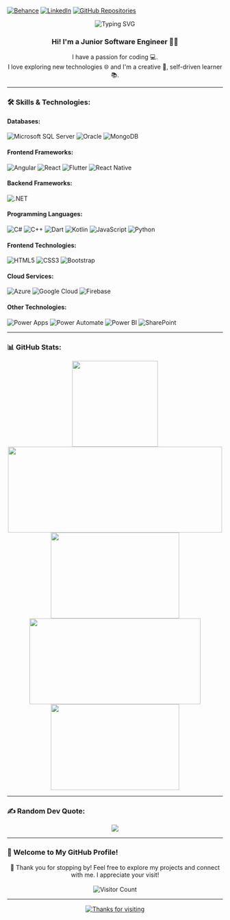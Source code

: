 [![Behance](https://img.shields.io/badge/Behance-1769ff?logo=behance&logoColor=white)](https://www.behance.net/georgevictorkamal)
[![LinkedIn](https://img.shields.io/badge/LinkedIn-%230077B5.svg?logo=linkedin&logoColor=white)](https://www.linkedin.com/in/georgevictorkamal/)
[![GitHub Repositories](https://img.shields.io/badge/GitHub%20Repositories-181717?logo=github&logoColor=white)](https://github.com/georgevictorkamal?tab=repositories)

<!--
[![Portfolio](https://img.shields.io/badge/Website-000000?logo=google-chrome&logoColor=white)](https://www.yourwebsite.com)
[![Stack Overflow](https://img.shields.io/badge/Stack%20Overflow-FE7A16?logo=stack-overflow&logoColor=white)](https://stackoverflow.com/users/yourprofile)
[![Twitter](https://img.shields.io/badge/Twitter-1DA1F2?logo=twitter&logoColor=white)](https://twitter.com/yourprofile)
-->

<p align="center">
  <img src="https://readme-typing-svg.herokuapp.com?color=%2333FF02&size=40&center=true&vCenter=true&width=1000&height=100&lines=Junior+Software+Engineer" alt="Typing SVG">
</p>

<h3 align="center">Hi! I'm a Junior Software Engineer 👩‍💻</h3>
<p align="center">
  I have a passion for coding 💻.<br/>
  I love exploring new technologies 🌐 and I'm a creative 🎨, self-driven learner 📚.
</p>

---

### 🛠️ Skills & Technologies:

#### Databases:
![Microsoft SQL Server](https://img.shields.io/badge/Microsoft%20SQL%20Server-CC2927?style=plastic&logo=microsoft%20sql%20server&logoColor=white)
![Oracle](https://img.shields.io/badge/Oracle-F80000?style=plastic&logo=oracle&logoColor=white)
![MongoDB](https://img.shields.io/badge/MongoDB-47A248?style=plastic&logo=mongodb&logoColor=white)

#### Frontend Frameworks:
![Angular](https://img.shields.io/badge/Angular-DD0031?style=plastic&logo=angular&logoColor=white)
![React](https://img.shields.io/badge/React-%2361DAFB?style=plastic&logo=react&logoColor=white)
![Flutter](https://img.shields.io/badge/Flutter-%2302569B.svg?style=plastic&logo=Flutter&logoColor=white)
![React Native](https://img.shields.io/badge/React_Native-%2320232a.svg?style=plastic&logo=react&logoColor=%2361DAFB)

#### Backend Frameworks:
![.NET](https://img.shields.io/badge/.NET-5C2D91?style=plastic&logo=.net&logoColor=white)

#### Programming Languages:
![C#](https://img.shields.io/badge/C%23-%23239120.svg?style=plastic&logo=c-sharp&logoColor=white)
![C++](https://img.shields.io/badge/C++-%2300599C.svg?style=plastic&logo=c%2B%2B&logoColor=white)
![Dart](https://img.shields.io/badge/Dart-%230175C2.svg?style=plastic&logo=dart&logoColor=white)
![Kotlin](https://img.shields.io/badge/Kotlin-%230095D5.svg?style=plastic&logo=kotlin&logoColor=white)
![JavaScript](https://img.shields.io/badge/Javascript-%23323330.svg?style=plastic&logo=javascript&logoColor=%23F7DF1E)
![Python](https://img.shields.io/badge/Python-3670A0?style=plastic&logo=python&logoColor=ffdd54)

#### Frontend Technologies:
![HTML5](https://img.shields.io/badge/HTML5-%23E34F26.svg?style=plastic&logo=html5&logoColor=white)
![CSS3](https://img.shields.io/badge/CSS3-%231572B6.svg?style=plastic&logo=css3&logoColor=white)
![Bootstrap](https://img.shields.io/badge/Bootstrap-%23563D7C.svg?style=plastic&logo=bootstrap&logoColor=white)

#### Cloud Services:
![Azure](https://img.shields.io/badge/Azure-%230072C6.svg?style=plastic&logo=azure-devops&logoColor=white)
![Google Cloud](https://img.shields.io/badge/Google%20Cloud-%234285F4.svg?style=plastic&logo=google-cloud&logoColor=white)
![Firebase](https://img.shields.io/badge/Firebase-%23039BE5.svg?style=plastic&logo=firebase)

#### Other Technologies:
![Power Apps](https://img.shields.io/badge/Power%20Apps-5C2D91?style=plastic&logo=microsoftpowerapps&logoColor=white)
![Power Automate](https://img.shields.io/badge/Power%20Automate-5C2D91?style=plastic&logo=microsoftpowerautomate&logoColor=white)
![Power BI](https://img.shields.io/badge/Power%20BI-F25028?style=plastic&logo=powerbi&logoColor=white)
![SharePoint](https://img.shields.io/badge/SharePoint-0078D4?style=plastic&logo=sharepoint&logoColor=white)

---

### 📊 GitHub Stats:

<p align="center">
  <img src="https://github-profile-summary-cards.vercel.app/api/cards/profile-details?username=georgevictorkamal&theme=2077" height="200" />
  <img src="https://github-readme-activity-graph.vercel.app/graph?username=GeorgeVictorKamal&theme=2077" width="500" height="200" />
  <img src="https://github-profile-summary-cards.vercel.app/api/cards/repos-per-language?username=georgevictorkamal&theme=2077" width="300" height="200" />
  <img src="https://github-readme-stats.vercel.app/api?username=GeorgeVictorKamal&theme=2077&hide_border=true&include_all_commits=false&count_private=false" width="400" height="200" />
  <img src="https://github-profile-summary-cards.vercel.app/api/cards/most-commit-language?username=georgevictorkamal&theme=2077" width="300" height="200" />
</p>


---

### ✍️ Random Dev Quote:
<p align="center">
  <img src="https://quotes-github-readme.vercel.app/api?type=horizontal&theme=dark" />
</p>

---

### 👋 Welcome to My GitHub Profile!
<p align="center">
  🌟 Thank you for stopping by! Feel free to explore my projects and connect with me. I appreciate your visit!<br/><br/>
  <img src="https://profile-counter.glitch.me/georgevictorkamal/count.svg" alt="Visitor Count" />
</p>

---

<div align="center"> 
  <a href="https://github.com/tanyagupta0201">
    <img src="https://readme-typing-svg.herokuapp.com/?lines=Thanks+For+Visiting!!&center=true&color=FF0000" alt="Thanks for visiting" />
  </a>
</div>
